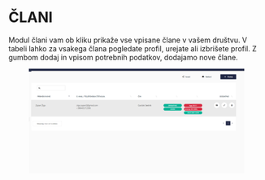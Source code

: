 # ČLANI

Modul člani vam ob kliku prikaže vse vpisane člane v vašem društvu. V tabeli lahko za vsakega člana pogledate profil, urejate ali izbrišete profil. Z gumbom dodaj in vpisom potrebnih podatkov, dodajamo nove člane.

<figure><img src=".gitbook/assets/image (244).png" alt=""><figcaption></figcaption></figure>

